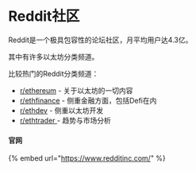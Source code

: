 # Reddit社区

Reddit是一个极具包容性的论坛社区，月平均用户达4.3亿。

其中有许多以太坊分类频道。

比较热门的Reddit分类频道：

* [r/ethereum](https://www.reddit.com/r/ethereum/) - 关于以太坊的一切内容
* [r/ethfinance](https://www.reddit.com/r/ethfinance/) - 侧重金融方面，包括Defi在内
* [r/ethdev](https://www.reddit.com/r/ethdev/) - 侧重以太坊开发
* [r/ethtrader ](https://www.reddit.com/r/ethtrader/)- 趋势与市场分析

#### 官网

{% embed url="https://www.redditinc.com/" %}



